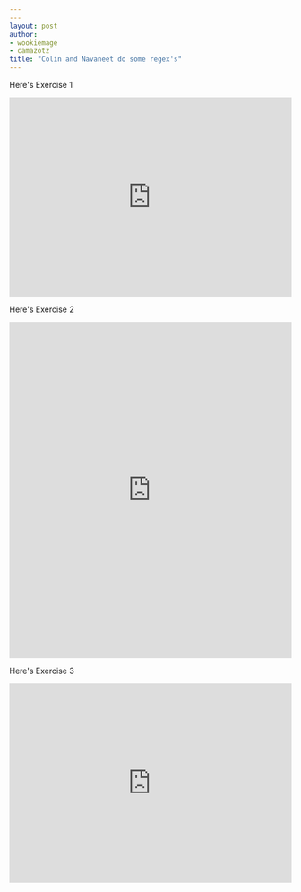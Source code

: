 ```yaml
---
---
layout: post
author: 
- wookiemage
- camazotz
title: "Colin and Navaneet do some regex's"
---
```

Here's Exercise 1
<iframe src="https://trinket.io/embed/python3/00956c16a3" width="100%" height="356" frameborder="0" marginwidth="0" marginheight="0" allowfullscreen></iframe>

Here's Exercise 2
<iframe src="https://trinket.io/embed/python/5e6419b611" width="100%" height="600" frameborder="0" marginwidth="0" marginheight="0" allowfullscreen></iframe>

Here's Exercise 3

<iframe src="https://trinket.io/embed/python3/e69255fdd0" width="100%" height="356" frameborder="0" marginwidth="0" marginheight="0" allowfullscreen></iframe>
